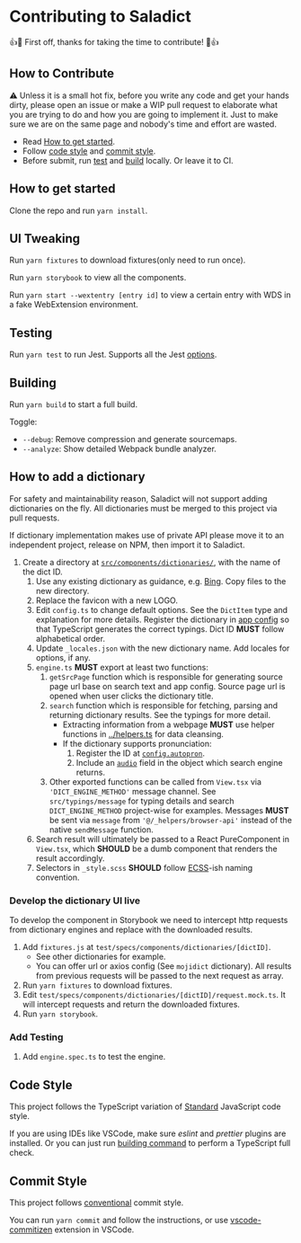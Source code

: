 # Contributing to Saladict

:+1::tada: First off, thanks for taking the time to contribute! :tada::+1:

## How to Contribute

:warning: Unless it is a small hot fix, before you write any code and get your hands dirty, please open an issue or make a WIP pull request to elaborate what you are trying to do and how you are going to implement it. Just to make sure we are on the same page and nobody's time and effort are wasted.

- Read [How to get started](#how-to-get-started).
- Follow [code style](#code-style) and [commit style](#commit-style).
- Before submit, run [test](#testing) and [build](#building) locally. Or leave it to CI.

## How to get started

Clone the repo and run `yarn install`.

## UI Tweaking

Run `yarn fixtures` to download fixtures(only need to run once).

Run `yarn storybook` to view all the components.

Run `yarn start --wextentry [entry id]` to view a certain entry with WDS in a fake WebExtension environment.

## Testing

Run `yarn test` to run Jest. Supports all the Jest [options](https://jestjs.io/docs/en/cli).

## Building

Run `yarn build` to start a full build.

Toggle:

- `--debug`: Remove compression and generate sourcemaps.
- `--analyze`: Show detailed Webpack bundle analyzer.

## How to add a dictionary

For safety and maintainability reason, Saladict will not support adding dictionaries on the fly. All dictionaries must be merged to this project via pull requests.

If dictionary implementation makes use of private API please move it to an independent project, release on NPM, then import it to Saladict.

1. Create a directory at [`src/components/dictionaries/`](./src/components/dictionaries/), with the name of the dict ID.
   1. Use any existing dictionary as guidance, e.g. [Bing](./src/components/dictionaries/bing). Copy files to the new directory.
   1. Replace the favicon with a new LOGO.
   1. Edit `config.ts` to change default options. See the `DictItem` type and explanation for more details. Register the dictionary in [app config](./src/app-config/dicts.ts) so that TypeScript generates the correct typings. Dict ID **MUST** follow alphabetical order.
   1. Update `_locales.json` with the new dictionary name. Add locales for options, if any.
   1. `engine.ts` **MUST** export at least two functions:
      1. `getSrcPage` function which is responsible for generating source page url base on search text and app config. Source page url is opened when user clicks the dictionary title.
      1. `search` function which is responsible for fetching, parsing and returning dictionary results. See the typings for more detail.
         - Extracting information from a webpage **MUST** use helper functions in [../helpers.ts](./components/dictionaries/helpers.ts) for data cleansing.
         - If the dictionary supports pronunciation:
           1. Register the ID at [`config.autopron`](https://github.com/crimx/ext-saladict/blob/a88cfed84129418b65914351ca14b86d7b1b758b/src/app-config/index.ts#L202-L223).
           1. Include an [`audio`](https://github.com/crimx/ext-saladict/blob/a88cfed84129418b65914351ca14b86d7b1b758b/src/typings/server.ts#L5-L9) field in the object which search engine returns.
      1. Other exported functions can be called from `View.tsx` via `'DICT_ENGINE_METHOD'` message channel. See `src/typings/message` for typing details and search `DICT_ENGINE_METHOD` project-wise for examples. Messages **MUST** be sent via `message` from `'@/_helpers/browser-api'` instead of the native `sendMessage` function.
   1. Search result will ultimately be passed to a React PureComponent in `View.tsx`, which **SHOULD** be a dumb component that renders the result accordingly.
   1. Selectors in `_style.scss` **SHOULD** follow [ECSS](http://ecss.io/chapter5.html#anatomy-of-the-ecss-naming-convention)-ish naming convention.

### Develop the dictionary UI live

To develop the component in Storybook we need to intercept http requests from dictionary engines and replace with the downloaded results.

1. Add `fixtures.js` at `test/specs/components/dictionaries/[dictID]`.
   - See other dictionaries for example.
   - You can offer url or axios config (See `mojidict` dictionary). All results from previous requests will be passed to the next request as array.
1. Run `yarn fixtures` to download fixtures.
1. Edit `test/specs/components/dictionaries/[dictID]/request.mock.ts`. It will intercept requests and return the downloaded fixtures.
1. Run `yarn storybook`.

### Add Testing

1. Add `engine.spec.ts` to test the engine.

## Code Style

This project follows the TypeScript variation of [Standard](https://standardjs.com) JavaScript code style.

If you are using IDEs like VSCode, make sure *eslint* and *prettier* plugins are installed. Or you can just run [building command](#building) to perform a TypeScript full check.

## Commit Style

This project follows [conventional](https://conventionalcommits.org/) commit style.

You can run `yarn commit` and follow the instructions, or use [vscode-commitizen](https://github.com/KnisterPeter/vscode-commitizen) extension in VSCode.
